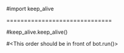 #import keep_alive

==============================

#keep_alive.keep_alive()

#<This order should be in front of bot.run()>
